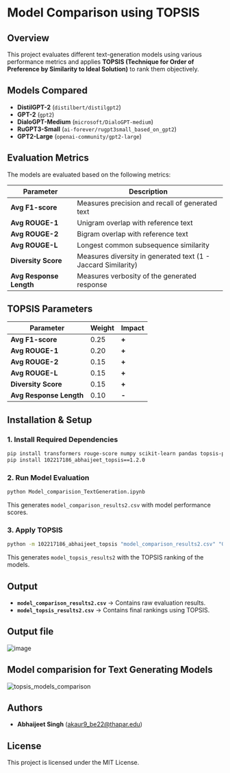 # Model Comparison using TOPSIS

## Overview
This project evaluates different text-generation models using various performance metrics and applies **TOPSIS (Technique for Order of Preference by Similarity to Ideal Solution)** to rank them objectively.

## Models Compared
- **DistilGPT-2** (`distilbert/distilgpt2`)
- **GPT-2** (`gpt2`)
- **DialoGPT-Medium** (`microsoft/DialoGPT-medium`)
- **RuGPT3-Small** (`ai-forever/rugpt3small_based_on_gpt2`)
- **GPT2-Large** (`openai-community/gpt2-large`)

## Evaluation Metrics
The models are evaluated based on the following metrics:

| Parameter               | Description |
|-------------------------|-------------|
| **Avg F1-score**        | Measures precision and recall of generated text |
| **Avg ROUGE-1**         | Unigram overlap with reference text |
| **Avg ROUGE-2**         | Bigram overlap with reference text |
| **Avg ROUGE-L**         | Longest common subsequence similarity |
| **Diversity Score**     | Measures diversity in generated text (1 - Jaccard Similarity) |
| **Avg Response Length** | Measures verbosity of the generated response |

## TOPSIS Parameters
| Parameter               | Weight | Impact |
|-------------------------|--------|--------|
| **Avg F1-score**        | 0.25   | **+**  |
| **Avg ROUGE-1**         | 0.20   | **+**  |
| **Avg ROUGE-2**         | 0.15   | **+**  |
| **Avg ROUGE-L**         | 0.15   | **+**  |
| **Diversity Score**     | 0.15   | **+**  |
| **Avg Response Length** | 0.10   | **-**  |

## Installation & Setup
### 1. Install Required Dependencies
```sh
pip install transformers rouge-score numpy scikit-learn pandas topsis-python
pip install 102217186_abhaijeet_topsis==1.2.0
```

### 2. Run Model Evaluation
```sh
python Model_comparision_TextGeneration.ipynb
```
This generates `model_comparison_results2.csv` with model performance scores.

### 3. Apply TOPSIS
```sh
python -m 102217186_abhaijeet_topsis "model_comparison_results2.csv" "0.25,0.20,0.15,0.15,0.15,0.10" "+,+,+,+,+,-" "model_topsis_results2"
```
This generates `model_topsis_results2` with the TOPSIS ranking of the models.

## Output
- **`model_comparison_results2.csv`** → Contains raw evaluation results.
- **`model_topsis_results2.csv`** → Contains final rankings using TOPSIS.

## Output file
![image](https://github.com/user-attachments/assets/f30487b4-0b81-4a64-9cf7-f4aa8c2dd2e8)


## Model comparision for Text Generating Models
![topsis_models_comparison](https://github.com/user-attachments/assets/d6a1b84e-c2ed-44ff-91f8-e1280f0b0c38)

## Authors
- **Abhaijeet Singh** (akaur9_be22@thapar.edu)

## License
This project is licensed under the MIT License.

